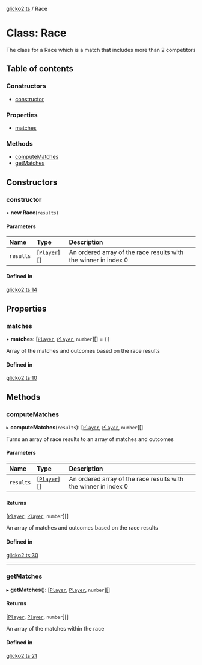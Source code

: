 [glicko2.ts](../README.md) / Race

# Class: Race

The class for a Race which is a match that includes more than 2 competitors

## Table of contents

### Constructors

- [constructor](Race.md#constructor)

### Properties

- [matches](Race.md#matches)

### Methods

- [computeMatches](Race.md#computematches)
- [getMatches](Race.md#getmatches)

## Constructors

### constructor

• **new Race**(`results`)

#### Parameters

| Name | Type | Description |
| :------ | :------ | :------ |
| `results` | [[`Player`](Player.md)][] | An ordered array of the race results with the winner in index 0 |

#### Defined in

[glicko2.ts:14](https://github.com/animafps/glicko2.ts/blob/4dc3ea7/glicko2.ts#L14)

## Properties

### matches

• **matches**: [[`Player`](Player.md), [`Player`](Player.md), `number`][] = `[]`

Array of the matches and outcomes based on the race results

#### Defined in

[glicko2.ts:10](https://github.com/animafps/glicko2.ts/blob/4dc3ea7/glicko2.ts#L10)

## Methods

### computeMatches

▸ **computeMatches**(`results`): [[`Player`](Player.md), [`Player`](Player.md), `number`][]

Turns an array of race results to an array of matches and outcomes

#### Parameters

| Name | Type | Description |
| :------ | :------ | :------ |
| `results` | [[`Player`](Player.md)][] | An ordered array of the race results with the winner in index 0 |

#### Returns

[[`Player`](Player.md), [`Player`](Player.md), `number`][]

An array of matches and outcomes based on the race results

#### Defined in

[glicko2.ts:30](https://github.com/animafps/glicko2.ts/blob/4dc3ea7/glicko2.ts#L30)

___

### getMatches

▸ **getMatches**(): [[`Player`](Player.md), [`Player`](Player.md), `number`][]

#### Returns

[[`Player`](Player.md), [`Player`](Player.md), `number`][]

An array of the matches within the race

#### Defined in

[glicko2.ts:21](https://github.com/animafps/glicko2.ts/blob/4dc3ea7/glicko2.ts#L21)
